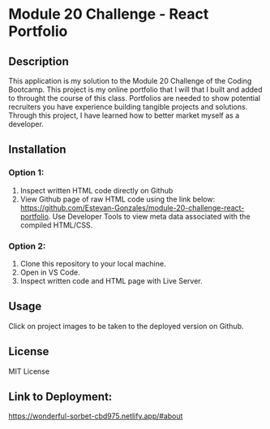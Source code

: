 # Module 20 Challenge - React Portfolio

## Description

This application is my solution to the Module 20 Challenge of the Coding Bootcamp.
This project is my online portfolio that I will that I built and added to throught the course of this class.
Portfolios are needed to show potential recruiters you have experience building tangible projects and solutions.
Through this project, I have learned how to better market myself as a developer.

## Installation

### Option 1:
1. Inspect written HTML code directly on Github
2. View Github page of raw HTML code using the link below:    
https://github.com/Estevan-Gonzales/module-20-challenge-react-portfolio. Use Developer Tools to view meta data associated with the compiled HTML/CSS.

### Option 2:
1. Clone this repository to your local machine.
2. Open in VS Code.
3. Inspect written code and HTML page with Live Server.

## Usage

Click on project images to be taken to the deployed version on Github.

## License

MIT License

## Link to Deployment:

https://wonderful-sorbet-cbd975.netlify.app/#about
